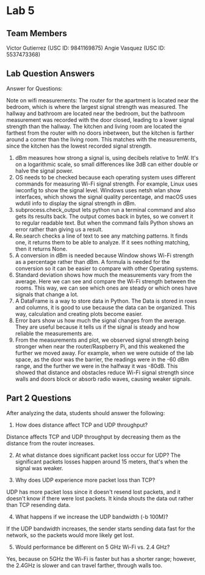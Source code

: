 # Lab 5

## Team Members
Victor Gutierrez (USC ID: 9841169875)
Angie Vasquez (USC ID: 5537473368)


## Lab Question Answers

Answer for Questions:

Note on wifi measurements:
The router for the apartment is located near the bedroom, which is where the largest signal strength was measured. The hallway and bathroom are located near the bedroom, but the bathroom measurement was recorded with the door closed, leading to a lower signal strength than the hallway. The kitchen and living room are located the farthest from the router with no doors inbetween, but the kitchen is farther around a corner than the living room. This matches with the measurements, since the kitchen has the lowest recorded signal strength.

1. dBm measures how strong a signal is, using decibels relative to 1mW. It's on a logarithmic scale, so small differences like 3dB can either double or halve the signal power.
2. OS needs to be checked because each operating system uses different commands for measuring Wi-Fi signal strength. For example, Linux uses iwconfig to show the signal level. Windows uses netsh wlan show interfaces, which shows the signal quality percentage, and macOS uses wdutil info to display the signal strength in dBm.
3. subprocess.check_output lets python run a terminal command and also gets its results back. The output comes back in bytes, so we convert it to regular readable text. But when the command fails Python shows an error rather than giving us a result.
4. Re.search checks a line of text to see any matching patterns. It finds one, it returns them to be able to analyze. If it sees nothing matching, then it returns None.
5. A conversion in dBm is needed because Window shows Wi-Fi strength as a percentage rather than dBm. A formula is needed for the conversion so it can be easier to compare with other Operating systems.
6. Standard deviation shows how much the measurements vary from the average. Here we can see and compare the Wi-Fi strength between the rooms. This way, we can see which ones are steady or which ones have signals that change a lot.
7. A DataFrame is a way to store data in Python. The Data is stored in rows and columns, it is good to use because the data can be organized. This way, calculation and creating plots become easier.
8. Error bars show us how much the signal changes from the average. They are useful  because it tells us if the signal is steady and how reliable the measurements are.
9. From the measurements and plot, we observed signal strength being stronger when near the router/Raspberry Pi, and this weakened the further we moved away. For example, when we were outside of the lab space, as the door was the barrier, the readings were in the  -60 dBm range, and the further we were in the halfway it was -80dB. This showed that distance and obstacles reduce Wi-Fi signal strength since walls and doors block or absorb radio waves, causing weaker signals.

## Part 2 Questions
 After analyzing the data, students should answer the following:

1. How does distance affect TCP and UDP throughput?

Distance affects TCP and UDP throughput by decreasing them as the distance from the router increases.  

2. At what distance does significant packet loss occur for UDP? The significant packets losses happen around 15 meters, that's when the signal was weaker.

3. Why does UDP experience more packet loss than TCP?

UDP has more packet loss since it doesn't resend lost packets, and it doesn't know if there were lost packets. It kinda shouts the data out rather than TCP resending data.

4. What happens if we increase the UDP bandwidth (-b 100M)?

If the UDP bandwidth increases, the sender starts sending data fast for the network, so the packets would more likely get lost.

5. Would performance be different on 5 GHz Wi-Fi vs. 2.4 GHz?

Yes, because on 5GHz the Wi-Fi is faster but has a shorter range; however, the 2.4GHz is slower and can travel farther, through walls too.
